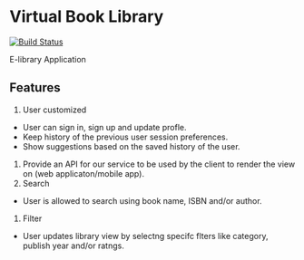 # Virtual Book Library

[![Build Status](https://travis-ci.com/SabraTech/VirtualBookLibrary.svg?branch=master)](https://travis-ci.com/SabraTech/VirtualBookLibrary)

E-library Application

## Features
1. User customized
- User can sign in, sign up and update profle.
- Keep history of the previous user session preferences.
- Show suggestions based on the saved history of the user.
1. Provide an API for our service to be used by the client to render the view on (web
   applicaton/mobile app).
1. Search
- User is allowed to search using book name, ISBN and/or author.
1. Filter
- User updates library view by selectng specifc flters like category, publish year and/or
      ratngs.
      